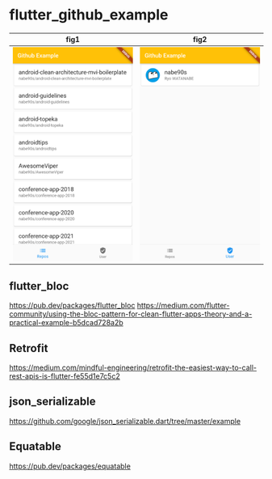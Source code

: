 # flutter_github_example

fig1|fig2
---|---
![fig1](./image/fig1.png)|![fig2](./image/fig2.png)

## flutter_bloc
https://pub.dev/packages/flutter_bloc
https://medium.com/flutter-community/using-the-bloc-pattern-for-clean-flutter-apps-theory-and-a-practical-example-b5dcad728a2b

## Retrofit
https://medium.com/mindful-engineering/retrofit-the-easiest-way-to-call-rest-apis-is-flutter-fe55d1e7c5c2

## json_serializable
https://github.com/google/json_serializable.dart/tree/master/example

## Equatable
https://pub.dev/packages/equatable
